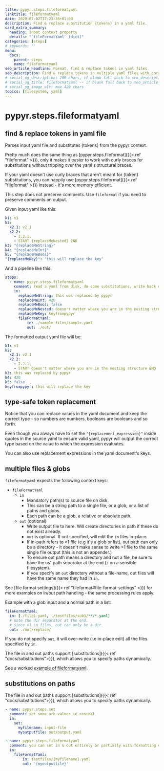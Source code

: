 ```yaml
---
title: pypyr.steps.fileformatyaml
linktitle: fileformatyaml
date: 2020-07-02T17:23:36+01:00
description: Find & replace substitution {tokens} in a yaml file.
card_extra_summary:
  heading: input context property
  details: "`fileFormatYaml` (dict)"
categories: [steps]
# keywords: ""
menu:
  docs:
    parent: steps
    name: fileformatyaml
seo_article_headline: Format, find & replace tokens in yaml files.
seo_description: Find & replace tokens in multiple yaml files with correct data types. Like sed for yaml, but type safe.
# social_og_description: 200 chars, if blank fall back to seo_description then description
# social_og_title: fileformatyaml -- if blank fall back to seo_article_headline > .Title. Max 70 chars
# social_og_image_alt: max 420 chars
topics: [filesystem, yaml]
---
```

# pypyr.steps.fileformatyaml
## find & replace tokens in yaml file
Parses input yaml file and substitutes {tokens} from the pypyr context.

Pretty much does the same thing as
[pypyr.steps.fileformat]({{< ref "fileformat" >}}), only it makes it easier to 
work with curly braces for substitutions without tripping over the yaml's 
structural braces.

If your yaml doesn't use curly braces that aren't meant for {token} 
substitutions, you can happily use [pypyr.steps.fileformat]({{< ref "fileformat" >}}) 
instead - it's more memory efficient.

This step does not preserve comments. Use `fileformat` if you need to preserve comments on output.

Given input yaml like this:
```yaml
k1: v1
k2:
  k2.1: v2.1
  k2.2:
    - 2.2.1,
    - START {replaceMeNested} END
k3: "{replaceMeString}"
k4: "{replaceMeInt}"
k5: "{replaceMeBool}"
"{replaceMeKey}": "this will replace the key"
```

And a pipeline like this:
```yaml
steps:
  - name: pypyr.steps.fileformatyaml
    comment: read a yaml from disk, do some substitutions, write back out.
    in:
      replaceMeString: this was replaced by pypyr
      replaceMeInt: 420
      replaceMeBool: false
      replaceMeNested: doesn't matter where you are in the nesting structure
      replaceMeKey: keyfrompypyr
      fileFormatYaml:
          in: ./sample-files/sample.yaml
          out: ./out/

```

The formatted output yaml file will be:
```yaml
k1: v1
k2:
  k2.1: v2.1
  k2.2:
    - 2.2.1,
    - START doesn't matter where you are in the nesting structure END
k3: this was replaced by pypyr
k4: 420
k5: false
keyfrompypyr: this will replace the key
```

## type-safe token replacement
Notice that you can replace values in the yaml document and keep the correct 
type - so numbers are numbers, booleans are booleans and so forth.

Even though you always have to set the `"{replacement_expression}"` inside 
quotes in the source yaml to ensure valid yaml, pypyr will output the correct 
type based on the value to which the expression evaluates.

You can also use replacement expressions in the yaml document's keys.

## multiple files & globs
`fileformatyaml` expects the following context keys:

- `fileFormatYaml`
    - `in`
      - Mandatory path(s) to source file on disk.
      - This can be a string path to a single file, or a glob, or a list of 
        paths and globs. 
      - Each path can be a glob, a relative or absolute path.
    - `out` (optional)
      - Write output file to here. Will create directories in path
        if these do not exist already.
      - `out` is optional. If not specified, will edit the `in`
        files in-place.
      - If in-path refers to >1 file (e.g it's a glob or list),
        out path can only be a directory - it doesn't make sense to
        write >1 file to the same single file output (this is not
        an appender.)
      - To ensure out path means a directory and not a file,
        be sure to have the os' path separator at the end (`/` on a sensible
        filesystem).
      - If you specify an `out` directory without a file-name, out files will
        have the same name they had in `in`.

See [file format settings]({{< ref "fileformat#file-format-settings" >}}) for 
more examples on in/out path handling - the same processing rules apply.

Example with a glob input and a normal path in a list:

```yaml
fileFormatYaml:
  in: [./file1.yaml, ./testfiles/sub3/**/*.yaml]
  # note the dir separator at the end.
  # since >1 in files, out can only be a dir.
  out: ./out/replace/
```

If you do not specify `out`, it will over-write (i.e in-place edit) all the 
files specified by `in`.

The file in and out paths support 
[substitutions]({{< ref "docs/substitutions">}}), which allows you to specify
paths dynamically.

See a worked [example of fileformatyaml](https://github.com/pypyr/pypyr-example/blob/main/pipelines/fileformatyaml.yaml).

## substitutions on paths
The file in and out paths support 
[substitutions]({{< ref "docs/substitutions">}}), which allows you to specify
paths dynamically.

```yaml
- name: pypyr.steps.set
  comment: set some arb values in context
  in:
    set:
      myfilename: input-file
      myoutputfile: out/output.yaml

- name: pypyr.steps.fileformatyaml
  comment: you can set in & out entirely or partially with formatting expressions
  in:
    fileFormatYaml:
        in: testfiles/{myfilename}.yaml
        out: '{myoutputfile}'
```